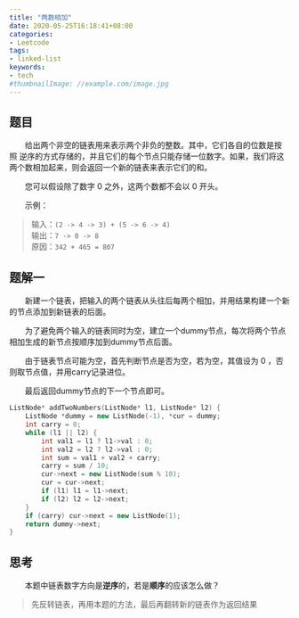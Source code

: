 ```yaml
---
title: "两数相加"
date: 2020-05-25T16:18:41+08:00
categories:
- Leetcode
tags:
- linked-list
keywords:
- tech
#thumbnailImage: //example.com/image.jpg
---
```


<!--more-->

## 题目
　　给出两个非空的链表用来表示两个非负的整数。其中，它们各自的位数是按照 逆序的方式存储的，并且它们的每个节点只能存储一位数字。如果，我们将这两个数相加起来，则会返回一个新的链表来表示它们的和。

　　您可以假设除了数字 0 之外，这两个数都不会以 0 开头。

　　示例：
> 输入：`(2 -> 4 -> 3) + (5 -> 6 -> 4)`  
> 输出：`7 -> 0 -> 8`  
> 原因：`342 + 465 = 807`

## 题解一
　　新建一个链表，把输入的两个链表从头往后每两个相加，并用结果构建一个新的节点添加到新链表的后面。

　　为了避免两个输入的链表同时为空，建立一个dummy节点，每次将两个节点相加生成的新节点按顺序加到dummy节点后面。

　　由于链表节点可能为空，首先判断节点是否为空，若为空，其值设为 0 ，否则取节点值，并用carry记录进位。

　　最后返回dummy节点的下一个节点即可。
```cpp
ListNode* addTwoNumbers(ListNode* l1, ListNode* l2) {
    ListNode *dummy = new ListNode(-1), *cur = dummy;
    int carry = 0;
    while (l1 || l2) {
        int val1 = l1 ? l1->val : 0;
        int val2 = l2 ? l2->val : 0;
        int sum = val1 + val2 + carry;
        carry = sum / 10;
        cur->next = new ListNode(sum % 10);
        cur = cur->next;
        if (l1) l1 = l1->next;
        if (l2) l2 = l2->next;
    }
    if (carry) cur->next = new ListNode(1);
    return dummy->next;
}
```

## 思考
　　本题中链表数字方向是**逆序**的，若是**顺序**的应该怎么做？
> 先反转链表，再用本题的方法，最后再翻转新的链表作为返回结果